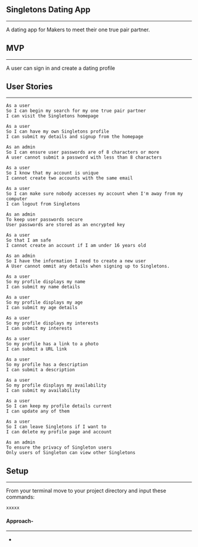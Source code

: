 ## Singletons Dating App
------------------------

A dating app for Makers to meet their one true pair partner.

## MVP
-------

A user can sign in and create a dating profile

## User Stories
---------------
```
As a user
So I can begin my search for my one true pair partner
I can visit the Singletons homepage

As a user
So I can have my own Singletons profile
I can submit my details and signup from the homepage

As an admin
So I can ensure user passwords are of 8 characters or more
A user cannot submit a password with less than 8 characters

As a user
So I know that my account is unique
I cannot create two accounts with the same email

As a user
So I can make sure nobody accesses my account when I'm away from my computer
I can logout from Singletons

As an admin
To keep user passwords secure
User passwords are stored as an encrypted key

As a user
So that I am safe
I cannot create an account if I am under 16 years old

As an admin
So I have the information I need to create a new user
A User cannot ommit any details when signing up to Singletons.

As a user
So my profile displays my name
I can submit my name details

As a user
So my profile displays my age
I can submit my age details

As a user
So my profile displays my interests
I can submit my interests

As a user
So my profile has a link to a photo
I can submit a URL link

As a user
So my profile has a description
I can submit a description

As a user
So my profile displays my availability
I can submit my availability

As a user
So I can keep my profile details current
I can update any of them

As a user
So I can leave Singletons if I want to
I can delete my profile page and account

As an admin
To ensure the privacy of Singleton users
Only users of Singleton can view other Singletons

```

## Setup
--------
From your terminal move to your project directory and input these commands:
```
xxxxx

```

#### Approach-
--------------
- 
